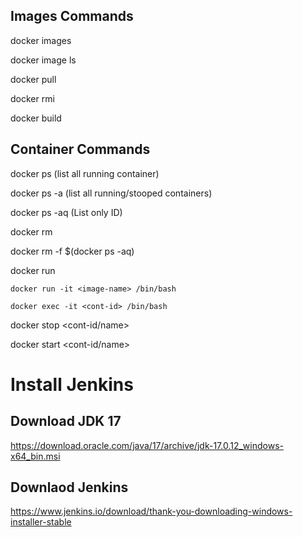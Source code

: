 ## Images Commands

docker images

docker image ls

docker pull <image-name>

docker rmi <image-id>

docker build 


## Container Commands

docker ps     (list all running container)

docker ps -a  (list all running/stooped containers)

docker ps -aq  (List only ID)

docker rm <cont-id>

docker rm -f $(docker ps -aq)

docker run

	docker run -it <image-name> /bin/bash
 
	docker exec -it <cont-id> /bin/bash

docker stop <cont-id/name>

docker start <cont-id/name>


# Install Jenkins

## Download JDK 17

https://download.oracle.com/java/17/archive/jdk-17.0.12_windows-x64_bin.msi

## Downlaod Jenkins

https://www.jenkins.io/download/thank-you-downloading-windows-installer-stable
